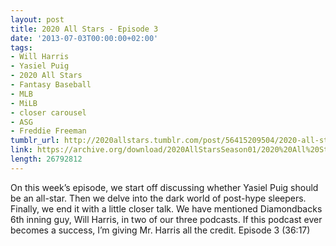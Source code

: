 ```yaml
---
layout: post
title: 2020 All Stars - Episode 3
date: '2013-07-03T00:00:00+02:00'
tags:
- Will Harris
- Yasiel Puig
- 2020 All Stars
- Fantasy Baseball
- MLB
- MiLB
- closer carousel
- ASG
- Freddie Freeman
tumblr_url: http://2020allstars.tumblr.com/post/56415209504/2020-all-stars-episode-3
link: https://archive.org/download/2020AllStarsSeason01/2020%20All%20Stars%20-%20Episode%203%20-%2020130703%20-%20Final.mp3
length: 26792812 
---
```

On this week’s episode, we start off discussing whether Yasiel Puig should be an all-star. Then we delve into the dark world of post-hype sleepers. Finally, we end it with a little closer talk. We have mentioned Diamondbacks 6th inning guy, Will Harris, in two of our three podcasts. If this podcast ever becomes a success, I’m giving Mr. Harris all the credit.
Episode 3 (36:17)
